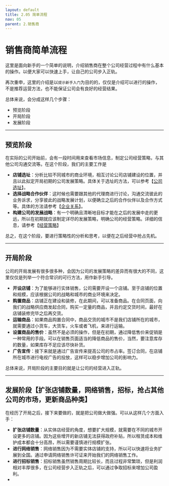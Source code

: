 ```yaml
---
layout: default
title: 2.05 简单流程
nav: 05
parent: 2.销售商
---
```



# 销售商简单流程
这里是面向新手的一个简单的说明，介绍销售商在整个公司经营过程中有什么基本的操作。以便大家可以快速上手，让自己的公司步入正轨。

再次重申，这里的介绍是以`提示新手入门`为目的的，仅仅是介绍可以进行的操作，不是推荐运营方法，也不能保证公司会有良好的经营结果。

总体来说，会分成这样几个步骤：

* 预览阶段
* 开局阶段
* 发展阶段


---------------------------------------------------------


## 预览阶段
在实际的公司开始前，会有一段时间用来查看市场信息，制定公司经营策略，与其他公司沟通交流等。在这个阶段，我们的主要工作是

* **店铺选址**：分析比较不同城市的商业环境，相互讨论公司店铺建设的位置，并且以此拟定开局初期的公司发展策略。具体关于选址的方法，可以参考【<a href="../3.销售商/3.02_选址_-_销售商">公司选址</a>】。
* **选择战略合作伙伴**：这时候也需要跟其他的代理商进行讨论，沟通交流彼此的业务诉求，分享彼此的战略发展计划，以便确立之后的合作伙伴以及合作方式等。具体的方法请参考【<a href="../3.销售商/3.02_选址_-_销售商">企业关系</a>】。
* **构建公司的发展战略**：有一个明确且清晰地目标才能在之后的发展中走的更远，所以在初期就应该制定详尽的发展策略，明确公司的经营策略。详细的信息，请参考【<a href="../3.销售商/3.02_选址_-_销售商">经营策略</a>】

总之，在这个阶段，要进行策略性的分析和思考，以便在之后经营中抢占先机。


---------------------------------------------------------


## 开局阶段
公司的开局发展有很多很多种，会因为公司的发展策略的差异而有很大的不同，这里仅仅是列举一个符合常识的可行方法，用作新手引导。

* **开设店铺**：为了能够进行实体销售，公司需要开设一个店铺。至于店铺的位置和规模，应该根据公司的战略和城市的商业环境来决定。
* **购置商品**：店铺正在建设和装修，在此期间，可以准备商品。在合同页面，向我们的战略供应商发起合同，购买一定量的商品，并且约定交货时间，最好在店铺装修完毕之后再交货。
* **运输商品**：如果商品购置合同中，商品交货的城市不是我们店铺所在的城市，就需要通过小货车，大货车，火车或者飞机，来进行运输。
* **设置商品的售价**：虽然不是必须的操作，但是在初期，通过降低售价来促销是一种常用的手段。可以在销售页面适当的降低商品的售价，当然，要注意库存的数量，如果库存不足应该尽快补货。
* **广告宣传**：接下来就是通过广告宣传来提高公司的市占率。签订合同，在店铺所在城市进行电视广告的投放，这样可以稳步增加公司的影响力。

总体来说，开局阶段的主要目的就是让公司的经营进入正轨。


---------------------------------------------------------


## 发展阶段【扩张店铺数量，网络销售，招标，抢占其他公司的市场，更新商品种类】
在经历了开局之后，接下来要做的，就是把公司做大做强。可以从这样几个方面入手：

* **扩张店铺数量**：从实体店经营的角度，想要扩大规模，就需要在不同的城市开设更多的店铺。因为这些增开的新店铺无法获得政府补贴，所以租赁成本和维护成本都会十分高昂，所以需要谨慎进行规模扩张。
* **进行网络销售**：网络销售因为不需要实体店铺的支持，所以可以快速将业务扩展到全国。通过申请网络销售许可证来开始我们的网络销售工作。
* **进行招标销售**：招标销售虽然销售周期比较长，而且过程非常繁琐，但是利润相对丰厚很多，在公司经营步入正轨之后，可以通过争取招标来增加公司盈利。
* 